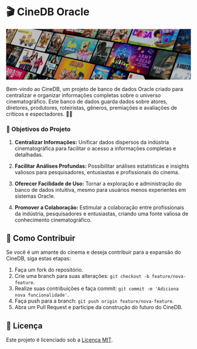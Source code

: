 # 🎬 CineDB Oracle

![ilustracao_filmes](assets/asset1.jpg)

Bem-vindo ao CineDB, um projeto de banco de dados Oracle criado para centralizar e organizar informações completas sobre o universo cinematográfico. Este banco de dados guarda dados sobre atores, diretores, produtores, roteiristas, gêneros, premiações e avaliações de críticos e espectadores. 🌟🎥

### 🍿 Objetivos do Projeto

1. **Centralizar Informações:** Unificar dados dispersos da indústria cinematográfica para facilitar o acesso a informações completas e detalhadas.

2. **Facilitar Análises Profundas:** Possibilitar análises estatísticas e insights valiosos para pesquisadores, entusiastas e profissionais do cinema.

3. **Oferecer Facilidade de Uso:** Tornar a exploração e administração do banco de dados intuitiva, mesmo para usuários menos experientes em sistemas Oracle.

4. **Promover a Colaboração:** Estimular a colaboração entre profissionais da indústria, pesquisadores e entusiastas, criando uma fonte valiosa de conhecimento cinematográfico.

## 🤝 Como Contribuir
Se você é um amante do cinema e deseja contribuir para a expansão do CineDB, siga estas etapas:

1. Faça um fork do repositório.
2. Crie uma branch para suas alterações: `git checkout -b feature/nova-feature`.
3. Realize suas contribuições e faça commit: `git commit -m 'Adiciona nova funcionalidade'`.
4. Faça push para a branch: `git push origin feature/nova-feature`.
5. Abra um Pull Request e participe da construção do futuro do CineDB. 

## 📄 Licença
Este projeto é licenciado sob a [Licença MIT](LICENSE). 